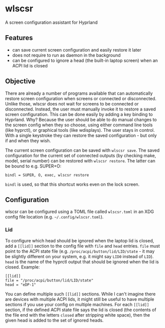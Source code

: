 # wlscsr
A screen configuration assistant for Hyprland

## Features
 - can save current screen configuration and easily restore it later
 - does not require to run as daemon in the background
 - can be configured to ignore a head (the built-in laptop screen) when an ACPI
 lid is closed

## Objective
There are already a number of programs available that can automatically restore
screen configuration when screens or connected or disconnected. Unlike those,
wlscsr does not wait for screens to be connected or disconnected. Instead, the
user must manually invoke it to restore a saved screen configuration. This can
be done easily by adding a key binding to Hyprland. Why? Because the user
should be able to do manual changes to the screen config when they so choose,
using either command line tools (like hyprctl), or graphical tools (like
wdisplays). The user stays in control. With a single keystroke they can restore
the saved configuration - but only if and when they wish.

The current screen configuration can be saved with `wlscsr save`. The saved
configuration for the current set of connected outputs (by checking make,
model, serial number) can be restored with `wlscsr restore`. The latter can be
bound to e.g. SUPER+O:
```
bindl = SUPER, O, exec, wlscsr restore
```
`bindl` is used, so that this shortcut works even on the lock screen.

## Configuration
wlscsr can be configured using a TOML file called `wlscsr.toml` in an XDG
config file location (e.g. `~/.config/wlscsr.toml`).

### Lid
To configure which head should be ignored when the laptop lid is closed, add a
`[[lid]]` section to the config file with `file` and `head` entries. `file`
must point to the ACPI state file (e.g. `/proc/acpi/button/lid/LID/state` - it
may be slightly different on your system, e.g. it might say `LID0` instead of
`LID`). `head` is the name of the hyprctl output that should be ignored when
the lid is closed. Example:
```
[[lid]]
file = "/proc/acpi/button/lid/LID/state"
head = "eDP-1"
```
You can define multiple such `[[lid]]` sections. While I can't imagine there
are devices with multiple ACPI lids, it might still be useful to have multiple
sections if you use your config on multiple machines. For each `[[lid]]`
section, if the defined ACPI state file says the lid is closed (the contents of
the file end with the letters `closed` after stripping white space), then the
given head is added to the set of ignored heads.
